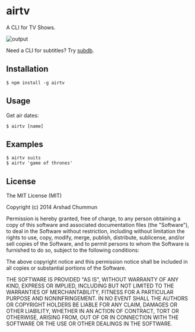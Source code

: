 airtv
=================

A CLI for TV Shows.

![output](https://cloud.githubusercontent.com/assets/124599/8627396/d96084d2-275b-11e5-9e02-128244058152.gif)

Need a CLI for subtitles? Try [subdb](https://github.com/arshad/subdb).

Installation
--------------

    $ npm install -g airtv

Usage
--------------

Get air dates:

    $ airtv [name]

Examples
--------------

    $ airtv suits
    $ airtv 'game of thrones'
    
License
--------------

The MIT License (MIT)

Copyright (c) 2014 Arshad Chummun

Permission is hereby granted, free of charge, to any person obtaining a copy
of this software and associated documentation files (the "Software"), to deal
in the Software without restriction, including without limitation the rights
to use, copy, modify, merge, publish, distribute, sublicense, and/or sell
copies of the Software, and to permit persons to whom the Software is
furnished to do so, subject to the following conditions:

The above copyright notice and this permission notice shall be included in all
copies or substantial portions of the Software.

THE SOFTWARE IS PROVIDED "AS IS", WITHOUT WARRANTY OF ANY KIND, EXPRESS OR
IMPLIED, INCLUDING BUT NOT LIMITED TO THE WARRANTIES OF MERCHANTABILITY,
FITNESS FOR A PARTICULAR PURPOSE AND NONINFRINGEMENT. IN NO EVENT SHALL THE
AUTHORS OR COPYRIGHT HOLDERS BE LIABLE FOR ANY CLAIM, DAMAGES OR OTHER
LIABILITY, WHETHER IN AN ACTION OF CONTRACT, TORT OR OTHERWISE, ARISING FROM,
OUT OF OR IN CONNECTION WITH THE SOFTWARE OR THE USE OR OTHER DEALINGS IN THE
SOFTWARE.
